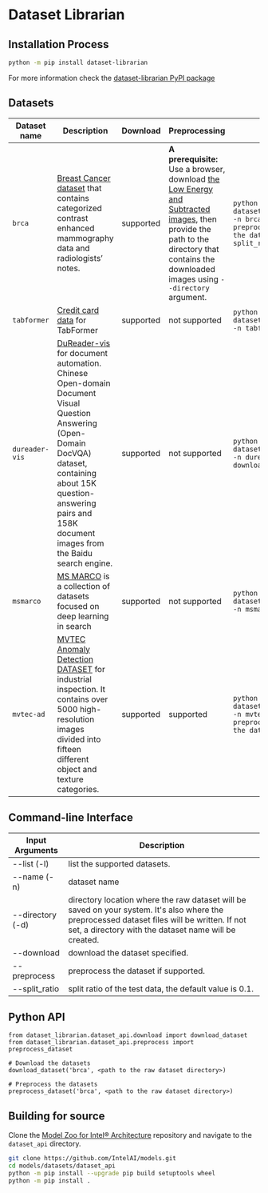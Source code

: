 # Dataset Librarian

## Installation Process
```bash
python -m pip install dataset-librarian
```
For more information check the [dataset-librarian PyPI package](https://pypi.org/project/dataset-librarian/)

## Datasets
| Dataset name | Description | Download | Preprocessing | command |
| ------------ | ----------- | -------- | --------------| ------- |
| `brca` | [Breast Cancer dataset](https://wiki.cancerimagingarchive.net/pages/viewpage.action?pageId=109379611#10937961150f24f71b869471e8366180549549d75) that contains categorized contrast enhanced mammography data and radiologists’ notes. | supported | **A prerequisite:** Use a browser, download [the Low Energy and Subtracted images](https://faspex.cancerimagingarchive.net/aspera/faspex/external_deliveries/260?passcode=5335d2514638afdaf03237780dcdfec29edf4238#), then provide the path to the directory that contains the downloaded images using `--directory` argument. | `python -m dataset_librarian.dataset -n brca --download --preprocess -d <path to the dataset directory> --split_ratio 0.1` |
| `tabformer` | [Credit card data](https://ibm.ent.box.com/v/tabformer-data/folder/130748337023) for TabFormer | supported | not supported | `python -m dataset_librarian.dataset -n tabformer --download` |
| `dureader-vis` | [DuReader-vis](https://github.com/baidu/DuReader/tree/master/DuReader-vis) for document automation. Chinese Open-domain Document Visual Question Answering (Open-Domain DocVQA) dataset, containing about 15K question-answering pairs and 158K document images from the Baidu search engine. | supported | not supported  | `python -m dataset_librarian.dataset -n dureader-vis --download` |
| `msmarco` | [MS MARCO](https://microsoft.github.io/msmarco/)  is a collection of datasets focused on deep learning in search | supported | not supported | `python -m dataset_librarian.dataset -n msmarco --download` |
| `mvtec-ad` | [MVTEC Anomaly Detection DATASET](https://www.mvtec.com/company/research/datasets/mvtec-ad) for industrial inspection. It contains over 5000 high-resolution images divided into fifteen different object and texture categories. | supported | supported  | `python -m dataset_librarian.dataset -n mvtec-ad --download --preprocess -d <path to the dataset directory>` |

## Command-line Interface

| Input Arguments | Description |
| --------------- | ----------- |
| --list (-l) | list the supported datasets. |
| --name (-n) | dataset name |
| --directory (-d) | directory location where the raw dataset will be saved on your system. It's also where the preprocessed dataset files will be written. If not set, a directory with the dataset name will be created. |
| --download | download the dataset specified. |
| --preprocess | preprocess the dataset if supported. |
| --split_ratio | split ratio of the test data, the default value is 0.1. |


## Python API
```
from dataset_librarian.dataset_api.download import download_dataset
from dataset_librarian.dataset_api.preprocess import preprocess_dataset

# Download the datasets
download_dataset('brca', <path to the raw dataset directory>)

# Preprocess the datasets
preprocess_dataset('brca', <path to the raw dataset directory>)
```
## Building for source
Clone the [Model Zoo for Intel® Architecture](https://github.com/IntelAI/models) repository and navigate to the `dataset_api` directory.

```bash
git clone https://github.com/IntelAI/models.git
cd models/datasets/dataset_api
python -m pip install --upgrade pip build setuptools wheel
python -m pip install .
```
